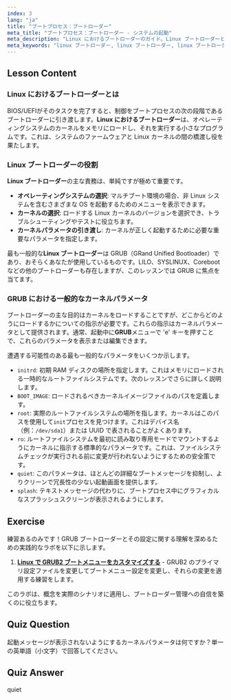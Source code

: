 ```yaml
---
index: 3
lang: "ja"
title: "ブートプロセス：ブートローダー"
meta_title: "ブートプロセス：ブートローダー - システムの起動"
meta_description: "Linux におけるブートローダーのガイド。Linux ブートローダーとは何か、その主な機能、GRUB が initrd や root などのカーネルパラメータを使用してシステムを起動する方法を学びます。"
meta_keywords: "linux ブートローダー, linux ブートローダー, linux ブートローダー, grub, linux ブートローダーとは，カーネルパラメータ，initrd, root ファイルシステム，linux ブートプロセス"
---
```


## Lesson Content

### Linux におけるブートローダーとは

BIOS/UEFIがそのタスクを完了すると、制御をブートプロセスの次の段階であるブートローダーに引き渡します。**Linux におけるブートローダー**は、オペレーティングシステムのカーネルをメモリにロードし、それを実行する小さなプログラムです。これは、システムのファームウェアと Linux カーネルの間の橋渡し役を果たします。

### Linux ブートローダーの役割

**Linux ブートローダー**の主な責務は、単純ですが極めて重要です。

- **オペレーティングシステムの選択**: マルチブート環境の場合、非 Linux システムを含むさまざまな OS を起動するためのメニューを表示できます。
- **カーネルの選択**: ロードする Linux カーネルのバージョンを選択でき、トラブルシューティングやテストに役立ちます。
- **カーネルパラメータの引き渡し**: カーネルが正しく起動するために必要な重要なパラメータを指定します。

最も一般的な**Linux ブートローダー**は GRUB（GRand Unified Bootloader）であり、おそらくあなたが使用しているものです。LILO、SYSLINUX、Coreboot などの他のブートローダーも存在しますが、このレッスンでは GRUB に焦点を当てます。

### GRUB における一般的なカーネルパラメータ

ブートローダーの主な目的はカーネルをロードすることですが、どこからどのようにロードするかについての指示が必要です。これらの指示はカーネルパラメータとして提供されます。通常、起動中に**GRUB**メニューで 'e' キーを押すことで、これらのパラメータを表示または編集できます。

遭遇する可能性のある最も一般的なパラメータをいくつか示します。

- `initrd`: 初期 RAM ディスクの場所を指定します。これはメモリにロードされる一時的なルートファイルシステムです。次のレッスンでさらに詳しく説明します。
- `BOOT_IMAGE`: ロードされるべきカーネルイメージファイルのパスを定義します。
- `root`: 実際のルートファイルシステムの場所を指します。カーネルはこのパスを使用して`init`プロセスを見つけます。これはデバイス名（例：`/dev/sda1`）または UUID で表されることがよくあります。
- `ro`: ルートファイルシステムを最初に読み取り専用モードでマウントするようにカーネルに指示する標準的なパラメータです。これは、ファイルシステムチェックが実行される前に変更が行われないようにするための安全策です。
- `quiet`: このパラメータは、ほとんどの詳細なブートメッセージを抑制し、よりクリーンで冗長性の少ない起動画面を提供します。
- `splash`: テキストメッセージの代わりに、ブートプロセス中にグラフィカルなスプラッシュスクリーンが表示されるようにします。

## Exercise

練習あるのみです！GRUB ブートローダーとその設定に関する理解を深めるための実践的なラボを以下に示します。

1. **[Linux で GRUB2 ブートメニューをカスタマイズする](https://labex.io/ja/labs/comptia-customize-the-grub2-boot-menu-in-linux-590859)** - GRUB2 のプライマリ設定ファイルを変更してブートメニュー設定を変更し、それらの変更を適用する練習をします。

このラボは、概念を実際のシナリオに適用し、ブートローダー管理への自信を築くのに役立ちます。

## Quiz Question

起動メッセージが表示されないようにするカーネルパラメータは何ですか？単一の英単語（小文字）で回答してください。

## Quiz Answer

quiet
